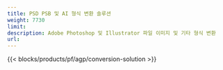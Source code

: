 ```yaml
---
title: PSD PSB 및 AI 형식 변환 솔루션
weight: 7730
limit: 
description: Adobe Photoshop 및 Illustrator 파일 이미지 및 기타 형식 변환
url: 
---
```


{{< blocks/products/pf/agp/conversion-solution >}} 
